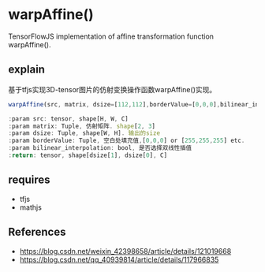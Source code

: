 # warpAffine()
TensorFlowJS implementation of affine transformation function warpAffine().


## explain
基于tfjs实现3D-tensor图片的仿射变换操作函数warpAffine()实现。

```javascript
warpAffine(src, matrix, dsize=[112,112],borderValue=[0,0,0],bilinear_interpolation=true)

:param src: tensor, shape[H, W, C]
:param matrix: Tuple, 仿射矩阵. shape[2, 3]
:param dsize: Tuple, shape[W, H]. 输出的size
:param borderValue: Tuple, 空白处填充值,[0,0,0] or [255,255,255] etc.
:param bilinear_interpolation: bool, 是否选择双线性插值
:return: tensor, shape[dsize[1], dsize[0], C]
```


## requires
- tfjs
- mathjs


## References
- https://blog.csdn.net/weixin_42398658/article/details/121019668
- https://blog.csdn.net/qq_40939814/article/details/117966835

